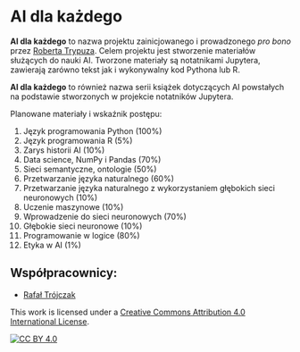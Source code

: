 # AI dla każdego

**AI dla każdego** to nazwa projektu zainicjowanego i prowadzonego *pro bono* przez [Roberta Trypuza](https://www.linkedin.com/in/robert-trypuz-a1262617/). Celem projektu jest stworzenie materiałów służących do nauki AI. Tworzone materiały są notatnikami Jupytera, zawierają zarówno tekst jak i wykonywalny kod Pythona lub R.

**AI dla każdego** to również nazwa serii książek dotyczących AI powstałych na podstawie stworzonych w projekcie notatników Jupytera.

Planowane materiały i wskaźnik postępu:
1. Język programowania Python (100%)
2. Język programowania R (5%)
2. Zarys historii AI (10%)
3. Data science, NumPy i Pandas (70%)
4. Sieci semantyczne, ontologie (50%)
5. Przetwarzanie języka naturalnego (60%)
6. Przetwarzanie języka naturalnego z wykorzystaniem głębokich sieci neuronowych (10%)
7. Uczenie maszynowe (10%)
8. Wprowadzenie do sieci neuronowych (70%)
9. Głębokie sieci neuronowe (10%)
10. Programowanie w logice (80%)
11. Etyka w AI (1%)

## Współpracownicy:

- [Rafał Trójczak](https://www.linkedin.com/in/rafa-trjczak-a112b714b/)

This work is licensed under a
[Creative Commons Attribution 4.0 International License][cc-by].

[![CC BY 4.0][cc-by-shield]][cc-by]

[cc-by]: http://creativecommons.org/licenses/by/4.0/
[cc-by-image]: https://i.creativecommons.org/l/by/4.0/88x31.png
[cc-by-shield]: https://img.shields.io/badge/License-CC%20BY%204.0-lightgrey.svg
